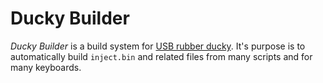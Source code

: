 # Ducky Builder

*Ducky Builder* is a build system for [USB rubber ducky](http://www.usbrubberducky.com/). It's purpose is to automatically build `inject.bin` and related files from many scripts and for many keyboards.
